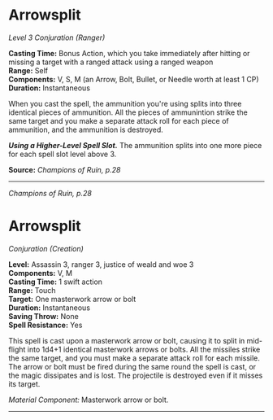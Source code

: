 # Arrowsplit
*Level 3 Conjuration (Ranger)*

**Casting Time:** Bonus Action, which you take immediately after hitting or missing a target with a ranged attack using a ranged weapon  
**Range:** Self  
**Components:** V, S, M (an Arrow, Bolt, Bullet, or Needle worth at least 1 CP)  
**Duration:** Instantaneous

When you cast the spell, the ammunition you're using splits into three identical pieces of ammunition. All the pieces of ammunintion strike the same target and you make a separate attack roll for each piece of ammunition, and the ammunition is destroyed.

***Using a Higher-Level Spell Slot.*** The ammunition splits into one more piece for each spell slot level above 3.

**Source:** *Champions of Ruin, p.28*  


---
*Champions of Ruin, p.28*

# Arrowsplit
*Conjuration (Creation)*

**Level:** Assassin 3, ranger 3, justice of weald and woe 3  
**Components:** V, M  
**Casting Time:** 1 swift action  
**Range:** Touch  
**Target:** One masterwork arrow or bolt  
**Duration:** Instantaneous  
**Saving Throw:** None  
**Spell Resistance:** Yes  

This spell is cast upon a masterwork arrow or bolt, causing it to split in mid-flight into 1d4+1 identical masterwork arrows or bolts. All the missiles strike the same target, and you must make a separate attack roll for each missile. The arrow or bolt must be fired during the same round the spell is cast, or the magic dissipates and is lost. The projectile is destroyed even if it misses its target.

*Material Component:* Masterwork arrow or bolt.


---